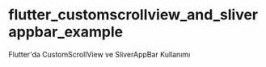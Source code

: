 # flutter_customscrollview_and_sliverappbar_example
Flutter'da CustomScrollView ve SliverAppBar Kullanımı
